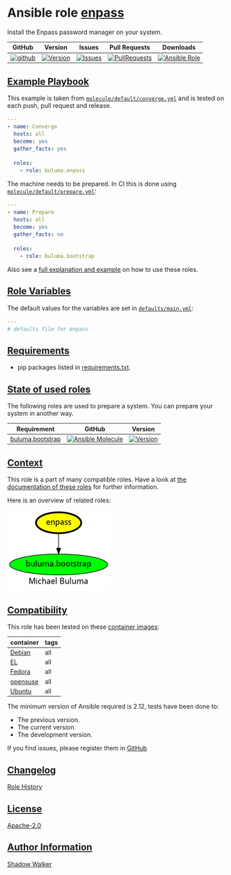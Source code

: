 # Ansible role [enpass](https://galaxy.ansible.com/ui/standalone/roles/buluma/enpass/documentation)

Install the Enpass password manager on your system.

|GitHub|Version|Issues|Pull Requests|Downloads|
|------|-------|------|-------------|---------|
|[![github](https://github.com/buluma/ansible-role-enpass/actions/workflows/molecule.yml/badge.svg)](https://github.com/buluma/ansible-role-enpass/actions/workflows/molecule.yml)|[![Version](https://img.shields.io/github/release/buluma/ansible-role-enpass.svg)](https://github.com/buluma/ansible-role-enpass/releases/)|[![Issues](https://img.shields.io/github/issues/buluma/ansible-role-enpass.svg)](https://github.com/buluma/ansible-role-enpass/issues/)|[![PullRequests](https://img.shields.io/github/issues-pr-closed-raw/buluma/ansible-role-enpass.svg)](https://github.com/buluma/ansible-role-enpass/pulls/)|[![Ansible Role](https://img.shields.io/ansible/role/d/buluma/enpass)](https://galaxy.ansible.com/ui/standalone/roles/buluma/enpass/documentation)|

## [Example Playbook](#example-playbook)

This example is taken from [`molecule/default/converge.yml`](https://github.com/buluma/ansible-role-enpass/blob/master/molecule/default/converge.yml) and is tested on each push, pull request and release.

```yaml
---
- name: Converge
  hosts: all
  become: yes
  gather_facts: yes

  roles:
    - role: buluma.enpass
```

The machine needs to be prepared. In CI this is done using [`molecule/default/prepare.yml`](https://github.com/buluma/ansible-role-enpass/blob/master/molecule/default/prepare.yml):

```yaml
---
- name: Prepare
  hosts: all
  become: yes
  gather_facts: no

  roles:
    - role: buluma.bootstrap
```

Also see a [full explanation and example](https://buluma.github.io/how-to-use-these-roles.html) on how to use these roles.

## [Role Variables](#role-variables)

The default values for the variables are set in [`defaults/main.yml`](https://github.com/buluma/ansible-role-enpass/blob/master/defaults/main.yml):

```yaml
---
# defaults file for enpass
```

## [Requirements](#requirements)

- pip packages listed in [requirements.txt](https://github.com/buluma/ansible-role-enpass/blob/master/requirements.txt).

## [State of used roles](#state-of-used-roles)

The following roles are used to prepare a system. You can prepare your system in another way.

| Requirement | GitHub | Version |
|-------------|--------|--------|
|[buluma.bootstrap](https://galaxy.ansible.com/buluma/bootstrap)|[![Ansible Molecule](https://github.com/buluma/ansible-role-bootstrap/actions/workflows/molecule.yml/badge.svg)](https://github.com/buluma/ansible-role-bootstrap/actions/workflows/molecule.yml)|[![Version](https://img.shields.io/github/release/buluma/ansible-role-bootstrap.svg)](https://github.com/shadowwalker/ansible-role-bootstrap)|

## [Context](#context)

This role is a part of many compatible roles. Have a look at [the documentation of these roles](https://buluma.github.io/) for further information.

Here is an overview of related roles:

![dependencies](https://raw.githubusercontent.com/buluma/ansible-role-enpass/png/requirements.png "Dependencies")

## [Compatibility](#compatibility)

This role has been tested on these [container images](https://hub.docker.com/u/buluma):

|container|tags|
|---------|----|
|[Debian](https://hub.docker.com/repository/docker/buluma/debian/general)|all|
|[EL](https://hub.docker.com/repository/docker/buluma/enterpriselinux/general)|all|
|[Fedora](https://hub.docker.com/repository/docker/buluma/fedora/general)|all|
|[opensuse](https://hub.docker.com/repository/docker/buluma/opensuse/general)|all|
|[Ubuntu](https://hub.docker.com/repository/docker/buluma/ubuntu/general)|all|

The minimum version of Ansible required is 2.12, tests have been done to:

- The previous version.
- The current version.
- The development version.

If you find issues, please register them in [GitHub](https://github.com/buluma/ansible-role-enpass/issues)

## [Changelog](#changelog)

[Role History](https://github.com/buluma/ansible-role-enpass/blob/master/CHANGELOG.md)

## [License](#license)

[Apache-2.0](https://github.com/buluma/ansible-role-enpass/blob/master/LICENSE)

## [Author Information](#author-information)

[Shadow Walker](https://buluma.github.io/)

